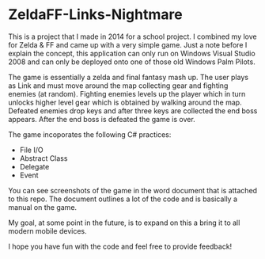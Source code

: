 # ZeldaFF-Links-Nightmare
This is a project that I made in 2014 for a school project. I combined my love for Zelda & FF and came up with a very simple game. Just a note before I explain the concept, this application can only run on Windows Visual Studio 2008 and can only be deployed onto one of those old Windows Palm Pilots.

The game is essentially a zelda and final fantasy mash up. The user plays as Link and must move around the map collecting gear and fighting enemies (at random). Fighting enemies levels up the player which in turn unlocks higher level gear which is obtained by walking around the map. Defeated enemies drop keys and after three keys are collected the end boss appears. After the end boss is defeated the game is over.

The game incoporates the following C# practices:
- File I/O
- Abstract Class
- Delegate 
- Event

You can see screenshots of the game in the word document that is attached to this repo. The document outlines a lot of the code and is basically a manual on the game.

My goal, at some point in the future, is to expand on this a bring it to all modern mobile devices.

I hope you have fun with the code and feel free to provide feedback!
